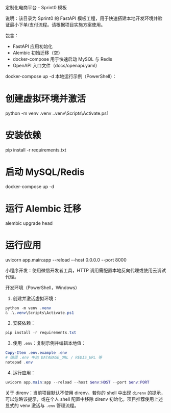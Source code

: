 定制化电商平台 - Sprint0 模板

说明：该目录为 Sprint0 的 FastAPI 模板工程，用于快速搭建本地开发环境并验证最小下单/支付流程。请根据项目实施方案使用。 

包含：
- FastAPI 应用初始化
- Alembic 初始迁移（空）
- docker-compose 用于快速启动 MySQL 与 Redis
- OpenAPI 入口文件（docs/openapi.yaml）

docker-compose up -d
本地运行示例（PowerShell）：

# 创建虚拟环境并激活
python -m venv .venv
.\.venv\Scripts\Activate.ps1

# 安装依赖
pip install -r requirements.txt

# 启动 MySQL/Redis
docker-compose up -d

# 运行 Alembic 迁移
alembic upgrade head

# 运行应用
uvicorn app.main:app --reload --host 0.0.0.0 --port 8000

小程序开发：使用微信开发者工具，HTTP 调用需配置本地反向代理或使用云调试代理。

开发环境（PowerShell，Windows）

1) 创建并激活虚拟环境：

```powershell
python -m venv .venv
& .\.venv\Scripts\Activate.ps1
```

2) 安装依赖：

```powershell
pip install -r requirements.txt
```

3) 使用 `.env`：复制示例并编辑本地值：

```powershell
Copy-Item .env.example .env
# 编辑 .env 中的 DATABASE_URL / REDIS_URL 等
notepad .env
```

4) 运行应用：

```powershell
uvicorn app.main:app --reload --host $env:HOST --port $env:PORT
```

关于 direnv：当前项目默认不使用 direnv。若你的 shell 中出现 `direnv` 的提示，可以忽略该提示，或在个人 shell 配置中移除 direnv 初始化。项目推荐使用上述显式的 venv 激活与 `.env` 管理流程。
